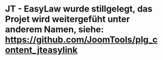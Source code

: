 # JT - EasyLaw wurde stillgelegt, das Projet wird weitergefüht unter anderem Namen, siehe: https://github.com/JoomTools/plg_content_jteasylink
